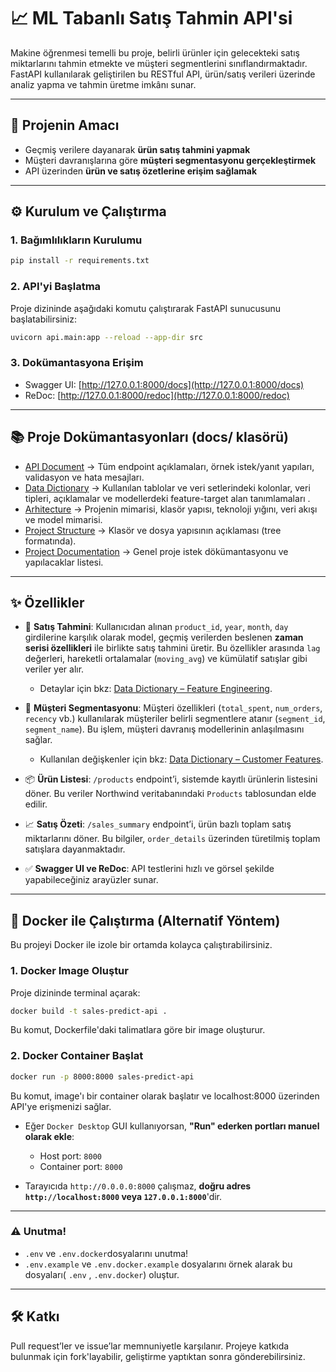 
# 📈 ML Tabanlı Satış Tahmin API'si

Makine öğrenmesi temelli bu proje, belirli ürünler için gelecekteki satış miktarlarını tahmin etmekte ve müşteri segmentlerini sınıflandırmaktadır. FastAPI kullanılarak geliştirilen bu RESTful API, ürün/satış verileri üzerinde analiz yapma ve tahmin üretme imkânı sunar.

---

## 🎯 Projenin Amacı

- Geçmiş verilere dayanarak **ürün satış tahmini yapmak**
- Müşteri davranışlarına göre **müşteri segmentasyonu gerçekleştirmek**
- API üzerinden **ürün ve satış özetlerine erişim sağlamak**

---

## ⚙️ Kurulum ve Çalıştırma

### 1. Bağımlılıkların Kurulumu

```bash
pip install -r requirements.txt
```

### 2. API'yi Başlatma

Proje dizininde aşağıdaki komutu çalıştırarak FastAPI sunucusunu başlatabilirsiniz:

```bash
uvicorn api.main:app --reload --app-dir src
```

### 3. Dokümantasyona Erişim

- Swagger UI: [http://127.0.0.1:8000/docs](http://127.0.0.1:8000/docs)
- ReDoc: [http://127.0.0.1:8000/redoc](http://127.0.0.1:8000/redoc)

---

## 📚 Proje Dokümantasyonları (docs/ klasörü)

- [API Document](https://github.com/BernaUzunoglu/Sales_Prediction_Project/blob/main/docs/API.DOCS.md) → Tüm endpoint açıklamaları, örnek istek/yanıt yapıları, validasyon ve hata mesajları.
- [Data Dictionary](https://github.com/BernaUzunoglu/Sales_Prediction_Project/blob/main/docs/DATA_DICTIONARY.md) → Kullanılan tablolar ve  veri setlerindeki kolonlar, veri tipleri, açıklamalar ve modellerdeki feature-target alan tanımlamaları .
- [Arhitecture](https://github.com/BernaUzunoglu/Sales_Prediction_Project/blob/main/docs/ARCHITECTURE.md) → Projenin mimarisi, klasör yapısı, teknoloji yığını, veri akışı ve model mimarisi.
- [Project Structure](https://github.com/BernaUzunoglu/Sales_Prediction_Project/blob/main/docs/PROJECT_STRUCTURE.md) → Klasör ve dosya yapısının açıklaması (tree formatında).
- [Project Documentation](https://github.com/BernaUzunoglu/Sales_Prediction_Project/blob/main/docs/PROJECT_DOCUMENTATION.md) → Genel proje istek dökümantasyonu ve yapılacaklar listesi.

---

## ✨ Özellikler

- 🔮 **Satış Tahmini**: Kullanıcıdan alınan `product_id`, `year`, `month`, `day` girdilerine karşılık olarak model, geçmiş verilerden beslenen **zaman serisi özellikleri** ile birlikte satış tahmini üretir. Bu özellikler arasında `lag` değerleri, hareketli ortalamalar (`moving_avg`) ve kümülatif satışlar gibi veriler yer alır. 
    * Detaylar için bkz: [Data Dictionary – Feature Engineering](https://github.com/BernaUzunoglu/Sales_Prediction_Project/blob/main/docs/DATA_DICTIONARY.md#-sales_forecasting_datacsv).

- 👥 **Müşteri Segmentasyonu**: Müşteri özellikleri (`total_spent`, `num_orders`, `recency` vb.) kullanılarak müşteriler belirli segmentlere atanır (`segment_id`, `segment_name`). Bu işlem, müşteri davranış modellerinin anlaşılmasını sağlar. 
    * Kullanılan değişkenler için bkz: [Data Dictionary – Customer Features](https://github.com/BernaUzunoglu/Sales_Prediction_Project/blob/main/docs/DATA_DICTIONARY.md#-customer_featurescsv).

- 📦 **Ürün Listesi**: `/products` endpoint’i, sistemde kayıtlı ürünlerin listesini döner. Bu veriler Northwind veritabanındaki `Products` tablosundan elde edilir.

- 📈 **Satış Özeti**: `/sales_summary` endpoint’i, ürün bazlı toplam satış miktarlarını döner. Bu bilgiler, `order_details` üzerinden türetilmiş toplam satışlara dayanmaktadır.

- ✅ **Swagger UI ve ReDoc**: API testlerini hızlı ve görsel şekilde yapabileceğiniz arayüzler sunar.


---

## 🐳 Docker ile Çalıştırma (Alternatif Yöntem)

Bu projeyi Docker ile izole bir ortamda kolayca çalıştırabilirsiniz.

### 1. Docker Image Oluştur

Proje dizininde terminal açarak:

```bash
docker build -t sales-predict-api .
```
Bu komut, Dockerfile'daki talimatlara göre bir image oluşturur.

### 2. Docker Container Başlat
```bash
docker run -p 8000:8000 sales-predict-api
```
Bu komut, image'ı bir container olarak başlatır ve localhost:8000 üzerinden API'ye erişmenizi sağlar.

- Eğer `Docker Desktop` GUI kullanıyorsan, **"Run" ederken portları manuel olarak ekle**:  
  - Host port: `8000`  
  - Container port: `8000`


- Tarayıcıda `http://0.0.0.0:8000` çalışmaz, **doğru adres `http://localhost:8000` veya `127.0.0.1:8000`**'dir.


---

### ⚠️ Unutma!

- `.env` ve `.env.docker`dosyalarını  unutma! 
- `.env.example` ve `.env.docker.example` dosyalarını örnek alarak bu dosyaları( `.env` , `.env.docker`) oluştur.


---

## 🛠️ Katkı

Pull request’ler ve issue’lar memnuniyetle karşılanır. Projeye katkıda bulunmak için fork'layabilir, geliştirme yaptıktan sonra gönderebilirsiniz.

